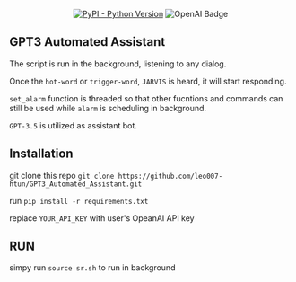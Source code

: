 <div align="center">
  
[![PyPI - Python Version](https://img.shields.io/badge/Python-%3E%3D%203.9-blue)](https://www.python.org/)
![OpenAI Badge](https://img.shields.io/badge/OpenAI-412991?logo=openai&logoColor=fff&style=for-the-badge)

</div>

## GPT3 Automated Assistant

The script is run in the background, listening to any dialog. 

Once the ``hot-word``  or ``trigger-word``, ``JARVIS`` is heard, it will start responding. 

``set_alarm`` function is threaded so that other fucntions and commands can still be used while ``alarm`` is scheduling in background.

``GPT-3.5`` is utilized as assistant bot.

## Installation

git clone this repo ``git clone https://github.com/leo007-htun/GPT3_Automated_Assistant.git`` 

run ``pip install -r requirements.txt`` 

replace ``YOUR_API_KEY`` with user's OpeanAI API key


## RUN
simpy run ``source sr.sh`` to run in background



    
